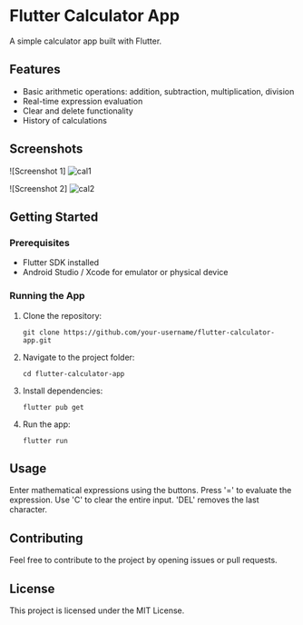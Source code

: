 # Flutter Calculator App

A simple calculator app built with Flutter.

## Features

- Basic arithmetic operations: addition, subtraction, multiplication, division
- Real-time expression evaluation
- Clear and delete functionality
- History of calculations

## Screenshots

![Screenshot 1] ![cal1](https://github.com/lavitratyagi1/calculator/assets/88032773/e3341578-ce75-43b3-b4cf-4d73e7aa47dc)

![Screenshot 2] ![cal2](https://github.com/lavitratyagi1/calculator/assets/88032773/07f23356-5a74-4b99-8d1c-3c689f96ed8f)


## Getting Started

### Prerequisites

- Flutter SDK installed
- Android Studio / Xcode for emulator or physical device

### Running the App

1. Clone the repository:

   ```
   git clone https://github.com/your-username/flutter-calculator-app.git
   ```
2. Navigate to the project folder:
   ```
   cd flutter-calculator-app
   ```
3. Install dependencies:
   ```
   flutter pub get
   ```
4. Run the app:
   ```
   flutter run
   ```
## Usage
  Enter mathematical expressions using the buttons.
  Press '=' to evaluate the expression.
  Use 'C' to clear the entire input.
  'DEL' removes the last character.

## Contributing
Feel free to contribute to the project by opening issues or pull requests.

## License
This project is licensed under the MIT License.
